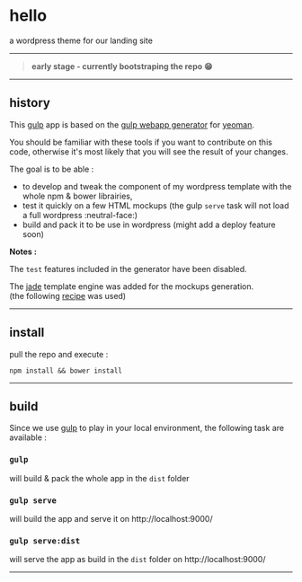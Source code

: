 # hello

a wordpress theme for our landing site

--------

> **early stage - currently bootstraping the repo :grin:**

--------

## history

This [gulp](http://gulpjs.com/) app is based on the [gulp webapp generator](https://github.com/yeoman/generator-gulp-webapp) for [yeoman](http://yeoman.io/).

You should be familiar with these tools if you want to contribute on this code, otherwise it's most likely that you will see the result of your changes.

The goal is to be able :
- to develop and tweak the component of my wordpress template with the whole npm & bower librairies,
- test it quickly on a few HTML mockups (the gulp `serve` task will not load a full wordpress :neutral-face:)
- build and pack it to be use in wordpress (might add a deploy feature soon)

**Notes :**  

The `test` features included in the generator have been disabled.

The [jade](http://jade-lang.com/) template engine was added for the mockups generation.  
(the following [recipe](https://github.com/yeoman/generator-gulp-webapp/blob/master/docs/recipes/jade.md) was used)

-------

## install

pull the repo and execute :

```
npm install && bower install
```

-------

## build

Since we use [gulp](http://gulpjs.com/) to play in your local environment, the following task are available :

### `gulp`
will build & pack the whole app in the `dist` folder

### `gulp serve`
will build the app and serve it on http://localhost:9000/

### `gulp serve:dist`
will serve the app as build in the `dist` folder on http://localhost:9000/

-------
